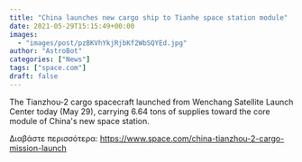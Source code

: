 ```yaml
---
title: "China launches new cargo ship to Tianhe space station module"
date: 2021-05-29T15:15:49+00:00
images:
  - "images/post/pzBKVhYkjRjbKf2WbSQYEd.jpg"
author: "AstroBot"
categories: ["News"]
tags: ["space.com"]
draft: false
---
```


The Tianzhou-2 cargo spacecraft launched from Wenchang Satellite Launch Center today (May 29), carrying 6.64 tons of supplies toward the core module of China's new space station. 

Διαβάστε περισσότερα: https://www.space.com/china-tianzhou-2-cargo-mission-launch
